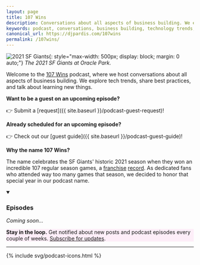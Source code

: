 ```yaml
---
layout: page
title: 107 Wins
description: Conversations about all aspects of business building. We explore tech trends, share best practices, and talk about learning new things.
keywords: podcast, conversations, business building, technology trends, best practices, events, learning, entrepreneurship, pardis noorzad
canonical_url: https://djpardis.com/107wins
permalink: /107wins/
---
```


![2021 SF Giants](/files/pics/pages/2021giants.jpg){: style="max-width: 500px; display: block; margin: 0 auto;"}
*The 2021 SF Giants at Oracle Park.*

Welcome to the <span class="wiggly-underline">[107 Wins](https://107wins.club)</span> podcast, where we host conversations about all aspects of business building. We explore tech trends, share best practices, and talk about learning new things.

**Want to be a guest on an upcoming episode?** 

👉 Submit a [request]({{ site.baseurl }}/podcast-guest-request)!

**Already scheduled for an upcoming episode?** 

👉 Check out our [guest guide]({{ site.baseurl }}/podcast-guest-guide)!

**Why the name <span class="wiggly-underline">107 Wins</span>?** 

The name celebrates the SF Giants' historic 2021 season when they won an incredible 107 regular season games, a [franchise](https://en.wikipedia.org/wiki/2021_San_Francisco_Giants_season) [record](https://www.mlb.com/news/giants-san-francisco-record-104-wins). As dedicated fans who attended way too many games that season, we decided to honor that special year in our podcast name.

<details class="collapsible-section" markdown="1" open>
<summary><h3>Episodes</h3></summary>

*Coming soon...*

<!-- Example format for future episodes:
[July 15, 2025] *[Episode 1: Title of Episode]({{ site.baseurl }}/107wins/episode1)*  
[July 30, 2025] *[Episode 2: Title of Episode]({{ site.baseurl }}/107wins/episode2)*  
-->

<div class="update-container post-container" style="background-color: rgba(255, 0, 170, 0.06);">
<strong>Stay in the loop.</strong> Get notified about new posts and podcast episodes every couple of weeks. <a href="{{ site.baseurl }}/subscribe/">Subscribe for updates</a>.
</div>

---

<div class="podcast-social-grid">
  {% include svg/podcast-icons.html %}
</div>

</details>

